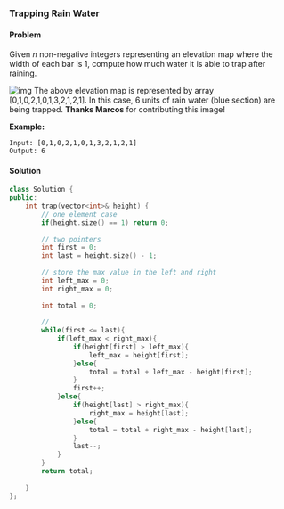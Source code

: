 ### Trapping Rain Water

#### Problem

Given *n* non-negative integers representing an elevation map where the width of each bar is 1, compute how much water it is able to trap after raining.

![img](https://assets.leetcode.com/uploads/2018/10/22/rainwatertrap.png)
The above elevation map is represented by array [0,1,0,2,1,0,1,3,2,1,2,1]. In this case, 6 units of rain water (blue section) are being trapped. **Thanks Marcos** for contributing this image!

**Example:**

```
Input: [0,1,0,2,1,0,1,3,2,1,2,1]
Output: 6
```

#### Solution

```c++
class Solution {
public:
    int trap(vector<int>& height) {
        // one element case
        if(height.size() == 1) return 0;
        
        // two pointers
        int first = 0;
        int last = height.size() - 1;
        
        // store the max value in the left and right
        int left_max = 0;
        int right_max = 0;
        
        int total = 0;
        
        // 
        while(first <= last){
            if(left_max < right_max){
                if(height[first] > left_max){
                    left_max = height[first];
                }else{
                    total = total + left_max - height[first];
                }
                first++;
            }else{
                if(height[last] > right_max){
                    right_max = height[last];
                }else{
                    total = total + right_max - height[last];
                }
                last--;
            }
        }
        return total;
        
    }
};
```

